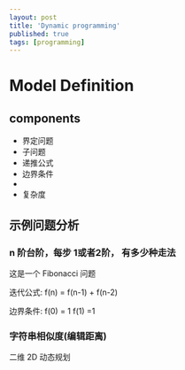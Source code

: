 ```yaml
---
layout: post
title: 'Dynamic programming'
published: true
tags: [programming]
---
```


# Model Definition

## components

- 界定问题
- 子问题
- 递推公式
- 边界条件
-
- 复杂度

## 示例问题分析

### n 阶台阶，每步 1或者2阶， 有多少种走法

这是一个 Fibonacci 问题

迭代公式: f(n) = f(n-1) + f(n-2)

边界条件:
f(0) = 1
f(1) =1

### 字符串相似度(编辑距离)

二维 2D 动态规划
